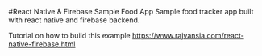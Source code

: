 #React Native & Firebase Sample Food App
Sample food tracker app built with react native and firebase backend.

Tutorial on how to build this example <https://www.rajvansia.com/react-native-firebase.html>
